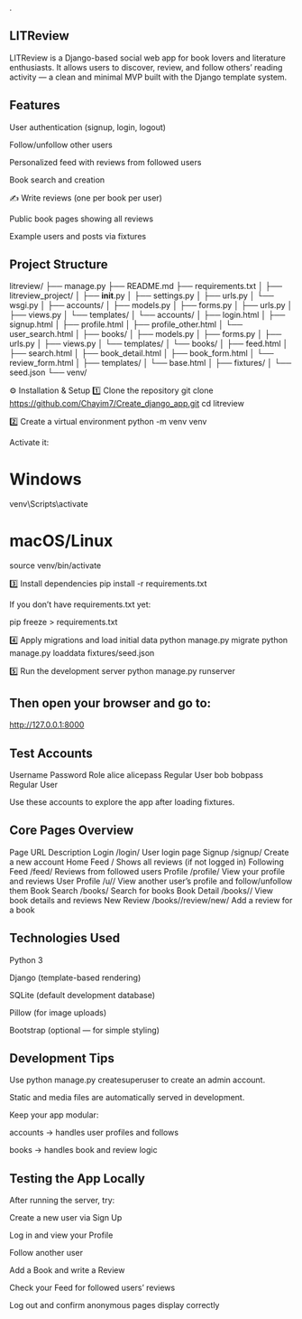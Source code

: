 .

## LITReview

LITReview is a Django-based social web app for book lovers and literature enthusiasts.
It allows users to discover, review, and follow others’ reading activity — a clean and minimal MVP built with the Django template system.

## Features

User authentication (signup, login, logout)

Follow/unfollow other users

Personalized feed with reviews from followed users

Book search and creation

✍️ Write reviews (one per book per user)

Public book pages showing all reviews

Example users and posts via fixtures

## Project Structure
litreview/
├── manage.py
├── README.md
├── requirements.txt
│
├── litreview_project/
│   ├── __init__.py
│   ├── settings.py
│   ├── urls.py
│   └── wsgi.py
│
├── accounts/
│   ├── models.py
│   ├── forms.py
│   ├── urls.py
│   ├── views.py
│   └── templates/
│       └── accounts/
│           ├── login.html
│           ├── signup.html
│           ├── profile.html
│           ├── profile_other.html
│           └── user_search.html
│
├── books/
│   ├── models.py
│   ├── forms.py
│   ├── urls.py
│   ├── views.py
│   └── templates/
│       └── books/
│           ├── feed.html
│           ├── search.html
│           ├── book_detail.html
│           ├── book_form.html
│           └── review_form.html
│
├── templates/
│   └── base.html
│
├── fixtures/
│   └── seed.json
└── venv/

⚙️ Installation & Setup
1️⃣ Clone the repository
git clone https://github.com/Chayim7/Create_django_app.git
cd litreview

2️⃣ Create a virtual environment
python -m venv venv


Activate it:

# Windows
venv\Scripts\activate

# macOS/Linux
source venv/bin/activate

3️⃣ Install dependencies
pip install -r requirements.txt


If you don’t have requirements.txt yet:

pip freeze > requirements.txt

4️⃣ Apply migrations and load initial data
python manage.py migrate
python manage.py loaddata fixtures/seed.json

5️⃣ Run the development server
python manage.py runserver


## Then open your browser and go to:
http://127.0.0.1:8000

## Test Accounts
Username	Password	Role
alice	alicepass	Regular User
bob	bobpass	Regular User

Use these accounts to explore the app after loading fixtures.

## Core Pages Overview
Page	URL	Description
Login	/login/	User login page
Signup	/signup/	Create a new account
Home Feed	/	Shows all reviews (if not logged in)
Following Feed	/feed/	Reviews from followed users
Profile	/profile/	View your profile and reviews
User Profile	/u/<username>/	View another user’s profile and follow/unfollow them
Book Search	/books/	Search for books
Book Detail	/books/<id>/	View book details and reviews
New Review	/books/<id>/review/new/	Add a review for a book

## Technologies Used

Python 3

Django (template-based rendering)

SQLite (default development database)

Pillow (for image uploads)

Bootstrap (optional — for simple styling)

## Development Tips

Use python manage.py createsuperuser to create an admin account.

Static and media files are automatically served in development.

Keep your app modular:

accounts → handles user profiles and follows

books → handles book and review logic

## Testing the App Locally

After running the server, try:

Create a new user via Sign Up

Log in and view your Profile

Follow another user

Add a Book and write a Review

Check your Feed for followed users’ reviews

Log out and confirm anonymous pages display correctly
